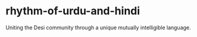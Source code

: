 # rhythm-of-urdu-and-hindi
Uniting the Desi community through a unique mutually intelligible language.
